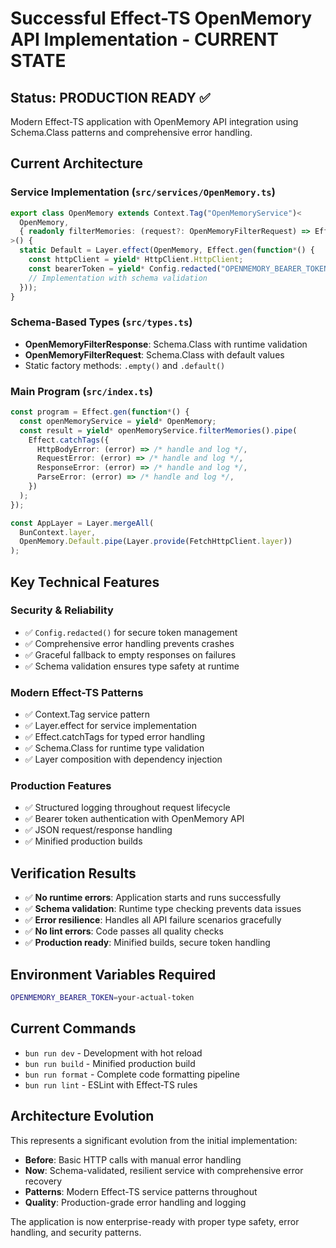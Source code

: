 # Successful Effect-TS OpenMemory API Implementation - CURRENT STATE

## Status: PRODUCTION READY ✅

Modern Effect-TS application with OpenMemory API integration using Schema.Class patterns and comprehensive error handling.

## Current Architecture

### Service Implementation (`src/services/OpenMemory.ts`)

```typescript
export class OpenMemory extends Context.Tag("OpenMemoryService")<
  OpenMemory,
  { readonly filterMemories: (request?: OpenMemoryFilterRequest) => Effect<...> }
>() {
  static Default = Layer.effect(OpenMemory, Effect.gen(function*() {
    const httpClient = yield* HttpClient.HttpClient;
    const bearerToken = yield* Config.redacted("OPENMEMORY_BEARER_TOKEN");
    // Implementation with schema validation
  }));
}
```

### Schema-Based Types (`src/types.ts`)

- **OpenMemoryFilterResponse**: Schema.Class with runtime validation
- **OpenMemoryFilterRequest**: Schema.Class with default values  
- Static factory methods: `.empty()` and `.default()`

### Main Program (`src/index.ts`)

```typescript
const program = Effect.gen(function*() {
  const openMemoryService = yield* OpenMemory;
  const result = yield* openMemoryService.filterMemories().pipe(
    Effect.catchTags({
      HttpBodyError: (error) => /* handle and log */,
      RequestError: (error) => /* handle and log */,
      ResponseError: (error) => /* handle and log */,
      ParseError: (error) => /* handle and log */,
    })
  );
});

const AppLayer = Layer.mergeAll(
  BunContext.layer,
  OpenMemory.Default.pipe(Layer.provide(FetchHttpClient.layer))
);
```

## Key Technical Features

### Security & Reliability
- ✅ `Config.redacted()` for secure token management
- ✅ Comprehensive error handling prevents crashes
- ✅ Graceful fallback to empty responses on failures
- ✅ Schema validation ensures type safety at runtime

### Modern Effect-TS Patterns
- ✅ Context.Tag service pattern
- ✅ Layer.effect for service implementation  
- ✅ Effect.catchTags for typed error handling
- ✅ Schema.Class for runtime type validation
- ✅ Layer composition with dependency injection

### Production Features
- ✅ Structured logging throughout request lifecycle
- ✅ Bearer token authentication with OpenMemory API
- ✅ JSON request/response handling
- ✅ Minified production builds

## Verification Results

- ✅ **No runtime errors**: Application starts and runs successfully
- ✅ **Schema validation**: Runtime type checking prevents data issues  
- ✅ **Error resilience**: Handles all API failure scenarios gracefully
- ✅ **No lint errors**: Code passes all quality checks
- ✅ **Production ready**: Minified builds, secure token handling

## Environment Variables Required

```bash
OPENMEMORY_BEARER_TOKEN=your-actual-token
```

## Current Commands

- `bun run dev` - Development with hot reload
- `bun run build` - Minified production build
- `bun run format` - Complete code formatting pipeline
- `bun run lint` - ESLint with Effect-TS rules

## Architecture Evolution

This represents a significant evolution from the initial implementation:
- **Before**: Basic HTTP calls with manual error handling
- **Now**: Schema-validated, resilient service with comprehensive error recovery
- **Patterns**: Modern Effect-TS service patterns throughout
- **Quality**: Production-grade error handling and logging

The application is now enterprise-ready with proper type safety, error handling, and security patterns.